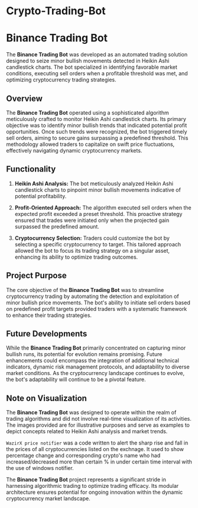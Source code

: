 # Crypto-Trading-Bot



# Binance Trading Bot

The **Binance Trading Bot** was developed as an automated trading solution designed to seize minor bullish movements detected in Heikin Ashi candlestick charts. The bot specialized in identifying favorable market conditions, executing sell orders when a profitable threshold was met, and optimizing cryptocurrency trading strategies.

## Overview

The **Binance Trading Bot** operated using a sophisticated algorithm meticulously crafted to monitor Heikin Ashi candlestick charts. Its primary objective was to identify minor bullish trends that indicated potential profit opportunities. Once such trends were recognized, the bot triggered timely sell orders, aiming to secure gains surpassing a predefined threshold. This methodology allowed traders to capitalize on swift price fluctuations, effectively navigating dynamic cryptocurrency markets.

## Functionality

1. **Heikin Ashi Analysis:** The bot meticulously analyzed Heikin Ashi candlestick charts to pinpoint minor bullish movements indicative of potential profitability.

2. **Profit-Oriented Approach:** The algorithm executed sell orders when the expected profit exceeded a preset threshold. This proactive strategy ensured that trades were initiated only when the projected gain surpassed the predefined amount.

3. **Cryptocurrency Selection:** Traders could customize the bot by selecting a specific cryptocurrency to target. This tailored approach allowed the bot to focus its trading strategy on a singular asset, enhancing its ability to optimize trading outcomes.

## Project Purpose

The core objective of the **Binance Trading Bot** was to streamline cryptocurrency trading by automating the detection and exploitation of minor bullish price movements. The bot's ability to initiate sell orders based on predefined profit targets provided traders with a systematic framework to enhance their trading strategies.

## Future Developments

While the **Binance Trading Bot** primarily concentrated on capturing minor bullish runs, its potential for evolution remains promising. Future enhancements could encompass the integration of additional technical indicators, dynamic risk management protocols, and adaptability to diverse market conditions. As the cryptocurrency landscape continues to evolve, the bot's adaptability will continue to be a pivotal feature.

## Note on Visualization

The **Binance Trading Bot** was designed to operate within the realm of trading algorithms and did not involve real-time visualization of its activities. The images provided are for illustrative purposes and serve as examples to depict concepts related to Heikin Ashi analysis and market trends.

`WazirX price notifier` was a code written to alert the sharp rise and fall in the prices of all cryptocurrencies listed on the exchnage. It used to show percentage change and corresponding crypto's name who had increased/decreased more than certain % in under certain time interval with the use of windows notifier.

The **Binance Trading Bot** project represents a significant stride in harnessing algorithmic trading to optimize trading efficacy. Its modular architecture ensures potential for ongoing innovation within the dynamic cryptocurrency market landscape.


